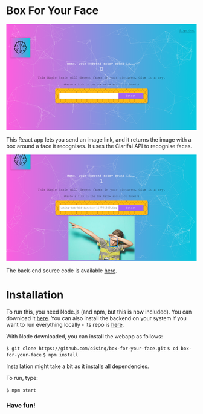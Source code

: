# Box For Your Face

![alt text](screenshot.png)


This React app lets you send an image link, and it returns the image with a box around a face it recognises. It uses the Clarifai API to recognise faces.


![alt text](screenshot2.png)

The back-end source code is available [here](https://github.com/oisinq/box-for-your-face-api).

# Installation

To run this, you need Node.js (and npm, but this is now included). You can download it [here](https://nodejs.org/en/).
You can also install the backend on your system if you want to run everything locally - its repo is [here](https://github.com/oisinq/box-for-your-face-api).

With Node downloaded, you can install the webapp as follows:
  
  `$ git clone https://github.com/oisinq/box-for-your-face.git`
  `$ cd box-for-your-face`
  `$ npm install`

Installation might take a bit as it installs all dependencies.

To run, type:

  `$ npm start`
  
  
### Have fun!
